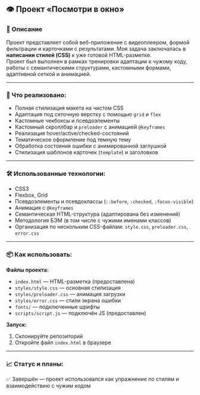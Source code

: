 ## 👁 Проект «Посмотри в окно»

### 📌 Описание

Проект представляет собой веб-приложение с видеоплеером, формой фильтрации и карточками с результатами. Моя задача заключалась в **написании стилей (CSS)** к уже готовой HTML-разметке.  
Проект был выполнен в рамках тренировки адаптации к чужому коду, работы с семантическими структурами, кастомными формами, адаптивной сеткой и анимацией.

---

### 🚀 Что реализовано:

- Полная стилизация макета на чистом CSS  
- Адаптация под сеточную верстку с помощью `grid` и `flex`  
- Кастомные чекбоксы и псевдоэлементы  
- Кастомный скроллбар и `preloader` с анимацией `@keyframes`  
- Реализация hover/active/checked-состояний  
- Тематическое оформление под темную тему  
- Обработка состояния ошибки с анимированной заглушкой  
- Стилизация шаблонов карточек (`template`) и заголовков  

---

### 🛠 Использованные технологии:

- CSS3  
- Flexbox, Grid  
- Псевдоэлементы и псевдоклассы (`::before`, `:checked`, `:focus-visible`)  
- Анимация с `@keyframes`  
- Семантическая HTML-структура (адаптирована без изменений)  
- Методология БЭМ (в том числе с чужими именами классов)  
- Организация по нескольким CSS-файлам: `style.css`, `preloader.css`, `error.css`

---

### 📦 Как использовать:

**Файлы проекта:**

- `index.html` — HTML-разметка (предоставлена)  
- `styles/style.css` — основная стилизация  
- `styles/preloader.css` — анимация загрузки  
- `styles/error.css` — стили экрана ошибки  
- `fonts/` — подключенные шрифты  
- `scripts/script.js` — подключён JS (предоставлен)

**Запуск:**

1. Склонируйте репозиторий  
2. Откройте файл `index.html` в браузере  

---

### 📈 Статус и планы:

✅ Завершён — проект использовался как упражнение по стилям и взаимодействию с чужим кодом
